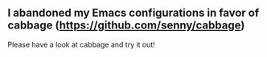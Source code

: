 ## I abandoned my Emacs configurations in favor of cabbage (https://github.com/senny/cabbage)

Please have a look at cabbage and try it out!
